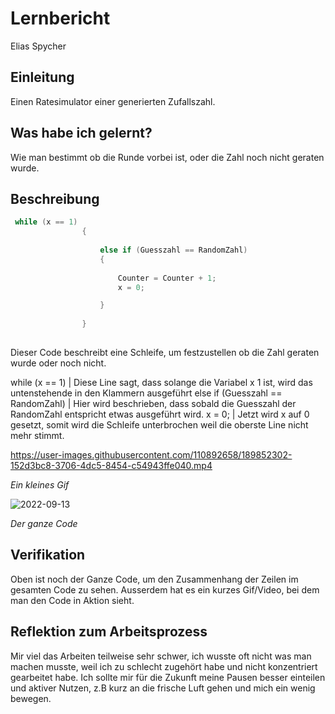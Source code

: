 # Lernbericht
Elias Spycher

## Einleitung

Einen Ratesimulator einer generierten Zufallszahl.

## Was habe ich gelernt?

Wie man bestimmt ob die Runde vorbei ist, oder die Zahl noch nicht geraten wurde.

## Beschreibung

```C#                                                    
 while (x == 1)                                                  
                {
              
                    else if (Guesszahl == RandomZahl)
                    {
   
                        Counter = Counter + 1;
                        x = 0;

                    }
                    
                }  
                
```                                                         


Dieser Code beschreibt eine Schleife, um festzustellen ob die Zahl geraten wurde oder noch nicht. 


while (x == 1)                             | Diese Line sagt, dass solange die Variabel x 1 ist, wird das untenstehende in den Klammern ausgeführt
else if (Guesszahl == RandomZahl)          | Hier wird beschrieben, dass sobald die Guesszahl der RandomZahl entspricht etwas ausgeführt wird.
x = 0;                                     | Jetzt wird x auf 0 gesetzt, somit wird die Schleife unterbrochen weil die oberste Line nicht mehr stimmt.




https://user-images.githubusercontent.com/110892658/189852302-152d3bc8-3706-4dc5-8454-c54943ffe040.mp4

*Ein kleines Gif*

![2022-09-13](https://user-images.githubusercontent.com/110892658/189839376-084ae68d-7495-4cd0-8c78-7438f136fe99.png)

*Der ganze Code*

## Verifikation

Oben ist noch der Ganze Code, um den Zusammenhang der Zeilen im gesamten Code zu sehen. 
Ausserdem hat es ein kurzes Gif/Video, bei dem man den Code in Aktion sieht.


## Reflektion zum Arbeitsprozess

Mir viel das Arbeiten teilweise sehr schwer, ich wusste oft nicht was man machen musste, weil ich zu schlecht zugehört habe und nicht konzentriert gearbeitet habe. Ich sollte mir für die Zukunft meine Pausen besser einteilen und aktiver Nutzen, z.B kurz an die frische Luft gehen und mich ein wenig bewegen.






